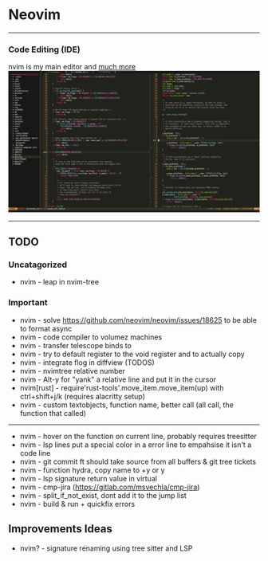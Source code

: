 # Neovim

---

### Code Editing (IDE)
nvim is my main editor and [much more](https://github.com/ofirgall/learn-nvim/blob/master/EverythingEverywhereAllAtOnce.md)
![nvim Screenshot](../../media/nvim/preview.png)

---
## TODO
### Uncatagorized
* nvim - leap in nvim-tree
### Important
* nvim - solve https://github.com/neovim/neovim/issues/18625 to be able to format async
* nvim - code compiler to volumez machines
* nvim - transfer telescope binds to <leader>
* nvim - try to default register to the void register and <leader> to actually copy
* nvim - integrate flog in diffview (TODOS)
* nvim - nvimtree relative number
* nvim - <count>Alt-y for "yank" a relative line and put it in the cursor
* nvim[rust] - require'rust-tools'.move_item.move_item(up) with ctrl+shift+j/k (requires alacritty setup)
* nvim - custom textobjects, function name, better call (all call, the function that called)
---
* nvim - hover on the function on current line, probably requires treesitter
* nvim - lsp lines put a special color in a error line to empahsise it isn't a code line
* nvim - git commit ft should take source from all buffers & git tree tickets
* nvim - function hydra, copy name to +y or y
* nvim - lsp signature return value in virtual
* nvim - cmp-jira (https://gitlab.com/msvechla/cmp-jira)
* nvim - split_if_not_exist, dont add it to the jump list
* nvim - build & run + quickfix errors

## Improvements Ideas
* nvim? - signature renaming using tree sitter and LSP
